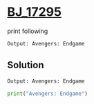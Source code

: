 # [BJ_17295](https://acmicpc.net/problem/17295)

print following

```txt
Output: Avengers: Endgame
```

## Solution

```txt
Output: Avengers: Endgame
```

```py
print("Avengers: Endgame")
```
